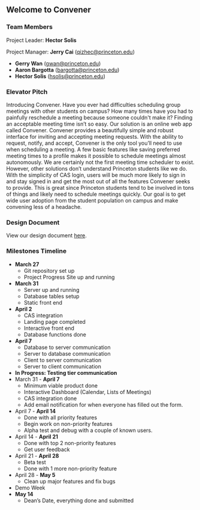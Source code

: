 ## Welcome to Convener

<!-- You can use the [editor on GitHub](https://github.com/thegwan/Convener/edit/master/README.md) to maintain and preview the content for your website in Markdown files.

Whenever you commit to this repository, GitHub Pages will run [Jekyll](https://jekyllrb.com/) to rebuild the pages in your site, from the content in your Markdown files. -->

### Team Members

Project Leader: **Hector Solis**

Project Manager: **Jerry Cai** (qizhec@princeton.edu)

- **Gerry Wan** (gwan@princeton.edu)
- **Aaron Bargotta** (bargotta@princeton.edu)
- **Hector Solis** (hsolis@princeton.edu)

### Elevator Pitch
Introducing Convener. Have you ever had difficulties scheduling group meetings with other students on campus? How many times have you had to painfully reschedule a meeting because someone couldn't make it? Finding an acceptable meeting time isn’t so easy. Our solution is an online web app called Convener. Convener provides a beautifully simple and robust interface for inviting and accepting meeting requests. With the ability to request, notify, and accept, Convener is the only tool you’ll need to use when scheduling a meeting. A few basic features like saving preferred meeting times to a profile makes it possible to schedule meetings almost autonomously. We are certainly not the first meeting time scheduler to exist. However, other solutions don’t understand Princeton students like we do. With the simplicity of CAS login, users will be much more likely to sign in and stay signed in and get the most out of all the features Convener seeks to provide. This is great since Princeton students tend to be involved in tons of things and likely need to schedule meetings quickly. Our goal is to get wide user adoption from the student population on campus and make convening less of a headache.


### Design Document
View our design document [here](https://docs.google.com/a/princeton.edu/document/d/1xsXrY7amCBFhxwQwY0sNtyeXbMSl-21SSOqQVs2ySnw/edit?usp=sharing).


### Milestones Timeline
* **March 27**
    * Git repository set up
    * Project Progress Site up and running
* **March 31**
    * Server up and running
    * Database tables setup
    * Static front end
* **April 2**
    * CAS integration
    * Landing page completed
    * Interactive front end
    * Database functions done
* **April 7**
    * Database to server communication
    * Server to database communication
    * Client to server communication
    * Server to client communication
* **In Progress: Testing tier communication**
* March 31 - **April 7**
    * Minimum viable product done
    * Interactive Dashboard (Calendar, Lists of Meetings)
    * CAS integration done
    * Add email notification for when everyone has filled out the form.
* April 7 - **April 14**
    * Done with all priority features 
    * Begin work on non-priority features
    * Alpha test and debug with a couple of known users.
* April 14 - **April 21**
    * Done with top 2 non-priority features
    * Get user feedback 
* April 21 - **April 28**
    * Beta test
    * Done with 1 more non-priority feature
* April 28 - **May 5**
    * Clean up major features and fix bugs
* Demo Week
* **May 14**
    * Dean’s Date, everything done and submitted

<!-- Markdown is a lightweight and easy-to-use syntax for styling your writing. It includes conventions for

```markdown
Syntax highlighted code block

# Header 1
## Header 2
### Header 3

- Bulleted
- List

1. Numbered
2. List

**Bold** and _Italic_ and `Code` text

[Link](url) and ![Image](src)
```

For more details see [GitHub Flavored Markdown](https://guides.github.com/features/mastering-markdown/).

### Jekyll Themes

Your Pages site will use the layout and styles from the Jekyll theme you have selected in your [repository settings](https://github.com/thegwan/Convener/settings). The name of this theme is saved in the Jekyll `_config.yml` configuration file.

### Support or Contact

Having trouble with Pages? Check out our [documentation](https://help.github.com/categories/github-pages-basics/) or [contact support](https://github.com/contact) and we’ll help you sort it out.
 -->